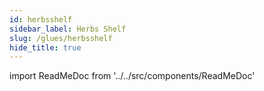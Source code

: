 ```yaml
---
id: herbsshelf
sidebar_label: Herbs Shelf
slug: /glues/herbsshelf
hide_title: true
---
```


import ReadMeDoc from '../../src/components/ReadMeDoc'

<ReadMeDoc docURL='/herbsshelf/main/README.md'/>

